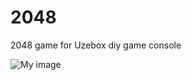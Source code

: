 # 2048
2048 game for Uzebox diy game console

![My image](http://uzebox.org/wiki/images/thumb/c/cb/2048.png/480px-2048.png)
